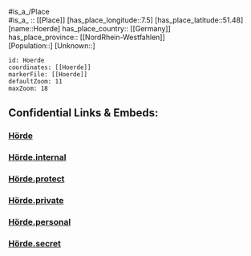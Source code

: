 ﻿---
location: [51.48,7.5] 
mapzoom: [7,12] 
mapmarker: city 
type: City
tags:
- geo/City


SpocWebEntityId: 31081
isDeleted: false
confidential: public

---
#is_a_/Place  
#is_a_ :: [[Place]] 
[has_place_longitude::7.5] 
[has_place_latitude::51.48] 
[name::Hoerde] 
has_place_country:: [[Germany]]  
has_place_province:: [[NordRhein-Westfahlen]]  
[Population::] 
[Unknown::] 


```leaflet
id: Hoerde
coordinates: [[Hoerde]] 
markerFile: [[Hoerde]] 
defaultZoom: 11 
maxZoom: 18
```


## Confidential Links & Embeds: 

### [Hörde](/_public/Earth/Continent/Europe/Europe~Central/Germany/Germany~West/Nord_Rhein-Westfalen/counties~NW/Dortmund/Hörde.md) 

### [Hörde.internal](/_internal/Earth/Continent/Europe/Europe~Central/Germany/Germany~West/Nord_Rhein-Westfalen/counties~NW/Dortmund/Hörde.internal.md) 

### [Hörde.protect](/_protect/Earth/Continent/Europe/Europe~Central/Germany/Germany~West/Nord_Rhein-Westfalen/counties~NW/Dortmund/Hörde.protect.md) 

### [Hörde.private](/_private/Earth/Continent/Europe/Europe~Central/Germany/Germany~West/Nord_Rhein-Westfalen/counties~NW/Dortmund/Hörde.private.md) 

### [Hörde.personal](/_personal/Earth/Continent/Europe/Europe~Central/Germany/Germany~West/Nord_Rhein-Westfalen/counties~NW/Dortmund/Hörde.personal.md) 

### [Hörde.secret](/_secret/Earth/Continent/Europe/Europe~Central/Germany/Germany~West/Nord_Rhein-Westfalen/counties~NW/Dortmund/Hörde.secret.md) 

